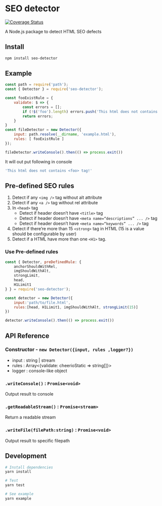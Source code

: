 # SEO detector

[![Coverage Status](https://coveralls.io/repos/github/Asing1001/seo-detector/badge.svg?branch=master)](https://coveralls.io/github/Asing1001/seo-detector?branch=master)

A Node.js package to detect HTML SEO defects

## Install

```bash
npm install seo-detector
```

## Example

```javascript
const path = require('path');
const { Detector } = require('seo-detector');

const fooExistRule = {
    validate: $ => {
        const errors = [];
        if (!$('foo').length) errors.push('This html does not contains <foo> tag!')
        return errors;
    }
}
const fileDetector = new Detector({
    input: path.resolve(__dirname, 'example.html'),
    rules: [ fooExistRule ]
});

fileDetector.writeConsole().then(() => process.exit())
```

It will out put following in console

```bash
'This html does not contains <foo> tag!'
```

## Pre-defined SEO rules

1. Detect if any `<img />` tag without alt attribute
1. Detect if any `<a />` tag without rel attribute
1. In `<head>` tag
    - Detect if header doesn’t have `<title>` tag
    - Detect if header doesn’t have `<meta name=“descriptions” ... />` tag
    - Detect if header doesn’t have `<meta name=“keywords” ... />` tag
1. Detect if there’re more than 15 `<strong>` tag in HTML (15 is a value should be configurable by user)
1. Detect if a HTML have more than one `<H1>` tag.

### Use Pre-defined rules

```javascript
const { Detector, preDefinedRule: {
    anchorShouldWithRel,
    imgShouldWithAlt,
    strongLimit,
    head,
    H1Limit1
} } = require('seo-detector');

const detector = new Detector({
    input:'path/to/file.html',
    rules:[head, H1Limit1, imgShouldWithAlt, strongLimit(15)]
})

detector.writeConsole().then(() => process.exit())
```

## API Reference

### Constructor - `new Detector({input, rules ,logger?})`

- input : string | stream
- rules : Array<{validate: cheerioStatic => string[]}>
- logger : console-like object

### `.writeConsole()` : `Promise<void>`

Output result to console

### `.getReadableStream()` : `Promise<stream>`

Return a readable stream

### `.writeFile(filePath:string)` : `Promise<void>`

Output result to specific filepath

## Development

```bash
# Install dependencies
yarn install

# Test
yarn test

# See example
yarn example
```
